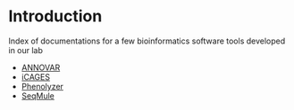# Introduction

Index of documentations for a few bioinformatics software tools developed in our lab

- [ANNOVAR](http://docs.openbioinformatics.org/projects/annovar/)
- [iCAGES](http://docs.openbioinformatics.org/projects/icages/)
- [Phenolyzer](http://docs.openbioinformatics.org/projects/phenolyzer/)
- [SeqMule](http://docs.openbioinformatics.org/projects/seqmule/)

